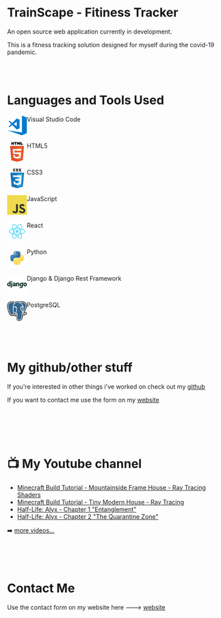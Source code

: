 # TrainScape - Fitiness Tracker

An open source web application currently in development.

This is a fitness tracking solution designed for myself during the covid-19 pandemic.


<br />
<br />


# Languages and Tools Used

<img align="left" alt="Visual Studio Code" width="46px" src="https://raw.githubusercontent.com/github/explore/80688e429a7d4ef2fca1e82350fe8e3517d3494d/topics/visual-studio-code/visual-studio-code.png" />  Visual Studio Code

<br />

<img align="left" alt="HTML5" width="46px" src="https://raw.githubusercontent.com/github/explore/80688e429a7d4ef2fca1e82350fe8e3517d3494d/topics/html/html.png" /> HTML5

<br />

<img align="left" alt="CSS3" width="46px" src="https://raw.githubusercontent.com/github/explore/80688e429a7d4ef2fca1e82350fe8e3517d3494d/topics/css/css.png" /> CSS3

<br />

<img align="left" alt="JavaScript" width="46px" src="https://raw.githubusercontent.com/github/explore/80688e429a7d4ef2fca1e82350fe8e3517d3494d/topics/javascript/javascript.png" /> JavaScript

<br />

<img align="left" alt="React" width="46px" src="https://raw.githubusercontent.com/github/explore/80688e429a7d4ef2fca1e82350fe8e3517d3494d/topics/react/react.png" /> React

<br/>

<img align="left" alt="JavaScript" width="46px" src="https://raw.githubusercontent.com/github/explore/80688e429a7d4ef2fca1e82350fe8e3517d3494d/topics/python/python.png" /> Python

<br />

<img align="left" alt="Django" width="46px" src="https://raw.githubusercontent.com/github/explore/80688e429a7d4ef2fca1e82350fe8e3517d3494d/topics/django/django.png" /> Django & Django Rest Framework

<br />

<img align="left" alt="PostgreSQL" width="46px" src="https://raw.githubusercontent.com/github/explore/80688e429a7d4ef2fca1e82350fe8e3517d3494d/topics/postgresql/postgresql.png" /> PostgreSQL


<br />
<br />
<br />
<br />

# My github/other stuff

If you're interested in other things i've worked on check out my [github]

If you want to contact me use the form on my [website]


<br />
<br />
<br />
<br />


# 📺 My Youtube channel

<!-- YOUTUBE:START -->
- [Minecraft Build Tutorial - Mountainside Frame House - Ray Tracing Shaders](https://youtu.be/eKxvAHwXq_Q)
- [Minecraft Build Tutorial - Tiny Modern House - Ray Tracing](https://youtu.be/GJFp7FoVuqk)
- [Half-Life: Alyx - Chapter 1 "Entanglement"](https://youtu.be/MtMtkdshraU)
- [Half-Life: Alyx - Chapter 2 "The Quarantine Zone"](https://youtu.be/sL7JrhOv7q8)
<!-- YOUTUBE:END -->

➡️ [more videos...](https://www.youtube.com/channel/UCzmnYFdFDFCwFJsf6_tmYUQ)


<br />
<br />
<br />


# Contact Me

Use the contact form on my website here ---> [website]


[website]: https://tristan-marcus.github.io/portfolio/
[linkedin]: https://www.linkedin.com/in/tristan-marcus
[github]: https://github.com/Tristan-Marcus
[youtube]: https://www.youtube.com/channel/UCzmnYFdFDFCwFJsf6_tmYUQ

